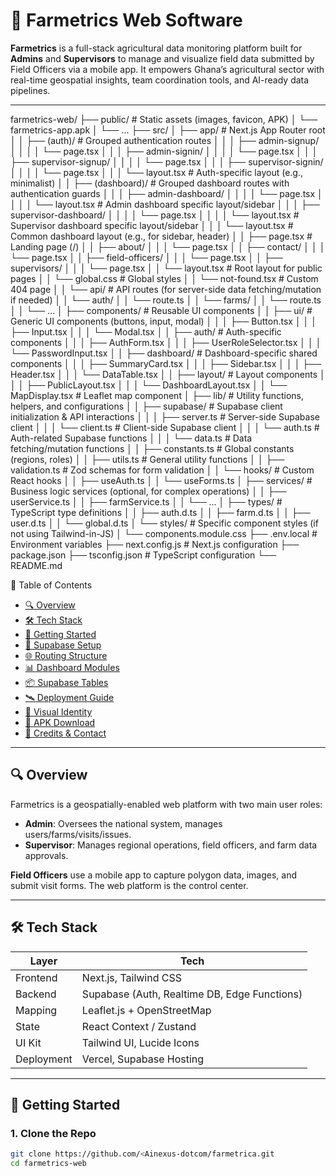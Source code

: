 # 🌾 Farmetrics Web Software

**Farmetrics** is a full-stack agricultural data monitoring platform built for **Admins** and **Supervisors** to manage and visualize field data submitted by Field Officers via a mobile app. It empowers Ghana’s agricultural sector with real-time geospatial insights, team coordination tools, and AI-ready data pipelines.

---
farmetrics-web/
├── public/                 # Static assets (images, favicon, APK)
│   └── farmetrics-app.apk
│   └── ...
├── src/
│   ├── app/                # Next.js App Router root
│   │   ├── (auth)/         # Grouped authentication routes
│   │   │   ├── admin-signup/
│   │   │   │   └── page.tsx
│   │   │   ├── admin-signin/
│   │   │   │   └── page.tsx
│   │   │   ├── supervisor-signup/
│   │   │   │   └── page.tsx
│   │   │   ├── supervisor-signin/
│   │   │   │   └── page.tsx
│   │   │   └── layout.tsx  # Auth-specific layout (e.g., minimalist)
│   │   ├── (dashboard)/    # Grouped dashboard routes with authentication guards
│   │   │   ├── admin-dashboard/
│   │   │   │   └── page.tsx
│   │   │   │   └── layout.tsx # Admin dashboard specific layout/sidebar
│   │   │   ├── supervisor-dashboard/
│   │   │   │   └── page.tsx
│   │   │   │   └── layout.tsx # Supervisor dashboard specific layout/sidebar
│   │   │   └── layout.tsx  # Common dashboard layout (e.g., for sidebar, header)
│   │   ├── page.tsx        # Landing page (/)
│   │   ├── about/
│   │   │   └── page.tsx
│   │   ├── contact/
│   │   │   └── page.tsx
│   │   ├── field-officers/
│   │   │   └── page.tsx
│   │   ├── supervisors/
│   │   │   └── page.tsx
│   │   └── layout.tsx      # Root layout for public pages
│   │   └── global.css      # Global styles
│   │   └── not-found.tsx   # Custom 404 page
│   │   └── api/            # API routes (for server-side data fetching/mutation if needed)
│   │       └── auth/
│   │           └── route.ts
│   │       └── farms/
│   │           └── route.ts
│   │       └── ...
│   ├── components/         # Reusable UI components
│   │   ├── ui/             # Generic UI components (buttons, input, modal)
│   │   │   ├── Button.tsx
│   │   │   ├── Input.tsx
│   │   │   └── Modal.tsx
│   │   ├── auth/           # Auth-specific components
│   │   │   ├── AuthForm.tsx
│   │   │   ├── UserRoleSelector.tsx
│   │   │   └── PasswordInput.tsx
│   │   ├── dashboard/      # Dashboard-specific shared components
│   │   │   ├── SummaryCard.tsx
│   │   │   ├── Sidebar.tsx
│   │   │   ├── Header.tsx
│   │   │   └── DataTable.tsx
│   │   ├── layout/         # Layout components
│   │   │   ├── PublicLayout.tsx
│   │   │   └── DashboardLayout.tsx
│   │   └── MapDisplay.tsx  # Leaflet map component
│   ├── lib/                # Utility functions, helpers, and configurations
│   │   ├── supabase/       # Supabase client initialization & API interactions
│   │   │   ├── server.ts   # Server-side Supabase client
│   │   │   └── client.ts   # Client-side Supabase client
│   │   │   └── auth.ts     # Auth-related Supabase functions
│   │   │   └── data.ts     # Data fetching/mutation functions
│   │   ├── constants.ts    # Global constants (regions, roles)
│   │   ├── utils.ts        # General utility functions
│   │   ├── validation.ts   # Zod schemas for form validation
│   │   └── hooks/          # Custom React hooks
│   │       ├── useAuth.ts
│   │       └── useForms.ts
│   ├── services/           # Business logic services (optional, for complex operations)
│   │   ├── userService.ts
│   │   ├── farmService.ts
│   │   └── ...
│   ├── types/              # TypeScript type definitions
│   │   ├── auth.d.ts
│   │   ├── farm.d.ts
│   │   ├── user.d.ts
│   │   └── global.d.ts
│   └── styles/             # Specific component styles (if not using Tailwind-in-JS)
│       └── components.module.css
├── .env.local              # Environment variables
├── next.config.js          # Next.js configuration
├── package.json
├── tsconfig.json           # TypeScript configuration
└── README.md


🧭 Table of Contents

- [🔍 Overview](#-overview)
- [🛠️ Tech Stack](#-tech-stack)
- [🚀 Getting Started](#-getting-started)
- [🔐 Supabase Setup](#-supabase-setup)
- [🌐 Routing Structure](#-routing-structure)
- [📊 Dashboard Modules](#-dashboard-modules)
- [📦 Supabase Tables](#-supabase-tables)
- [🛰️ Deployment Guide](#-deployment-guide)
- [🎨 Visual Identity](#-visual-identity)
- [📱 APK Download](#-apk-download)
- [🤝 Credits & Contact](#-credits--contact)

---

## 🔍 Overview

Farmetrics is a geospatially-enabled web platform with two main user roles:

- **Admin**: Oversees the national system, manages users/farms/visits/issues.
- **Supervisor**: Manages regional operations, field officers, and farm data approvals.

**Field Officers** use a mobile app to capture polygon data, images, and submit visit forms. The web platform is the control center.

---

## 🛠️ Tech Stack

| Layer | Tech |
|-------|------|
| Frontend | Next.js, Tailwind CSS |
| Backend | Supabase (Auth, Realtime DB, Edge Functions) |
| Mapping | Leaflet.js + OpenStreetMap |
| State | React Context / Zustand |
| UI Kit | Tailwind UI, Lucide Icons |
| Deployment | Vercel, Supabase Hosting |

---

## 🚀 Getting Started

### 1. Clone the Repo

```bash
git clone https://github.com/<Ainexus-dotcom/farmetrica.git
cd farmetrics-web
